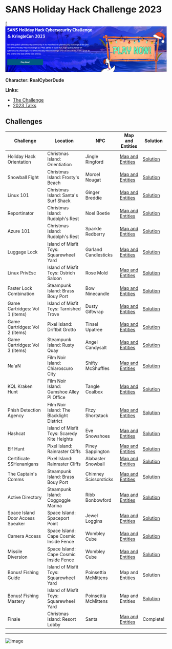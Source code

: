 # SANS Holiday Hack Challenge 2023

[![image](./img/sans-banner.png)

**Character: RealCyberDude**

**Links:**

- [The Challenge](https://www.sans.org/mlp/holiday-hack-challenge-2023/)
- [2023 Talks](https://www.youtube.com/playlist?list=PLjLd1hNA7YVyk7rsw8xsSTJtAr0l2RPm8)


## Challenges
| Challenge | Location | NPC | Map and Entities | Solution |
| --- | --- | --- | --- | --- |
| Holiday Hack Orientation | Christmas Island: Orientiation | Jingle Ringford | [Map and Entities](/maps/staging.md) | [Solution](/objectives/orientation.md) |
| Snowball Fight | Christmas Island: Frosty's Beach | Morcel Nougat | [Map and Entities](/maps/ci-frostysbeach.md) | [Solution](/objectives/snowball-fight.md) |
| Linux 101 | Christmas Island: Santa's Surf Shack | Ginger Breddie | [Map and Entities](/maps/ci-santassurfshack.md) | [Solution](/objectives/linux-101.md) |
| Reportinator | Christmas Island: Rudolph's Rest | Noel Boetie | [Map and Entities](/maps/ci-rudolphsrest.md) | [Solution](/objectives/reportinator.md) |
| Azure 101 | Christmas Island: Rudolph's Rest | Sparkle Redberry | [Map and Entities](/maps/ci-rudolphsrest.md) | [Solution](/objectives/azure-101.md) |
| Luggage Lock | Island of Misfit Toys: Squarewheel Yard | Garland Candlesticks | [Map and Entities](/maps/imt-squarewheelyard.md) | [Solution](/objectives/luggage-lock.md) |
| Linux PrivEsc | Island of Misfit Toys: Ostrich Saloon | Rose Mold | [Map and Entities](/maps/imt-ostrichsaloon.md) | [Solution](/objectives/linux-privesc.md) |
| Faster Lock Combination | Steampunk Island: Brass Bouy Port | Bow Ninecandle | [Map and Entities](/maps/spi-brassbouyport.md) | [Solution](/objectives/faster-lock-combination.md) |
| Game Cartridges: Vol 1 (items) | Island of Misfit Toys: Tarnished Trove | Dusty Giftwrap | [Map and Entities](/maps/imt-tarnishedtrove.md) | [Solution](/objectives/game-cartridges-vol1.md) |
| Game Cartridges: Vol 2 (items) | Pixel Island: Driftbit Grotto | Tinsel Upatree | [Map and Entities](/maps/pi-driftbitgrotto.md) | [Solution](/objectives/game-cartridges-vol2.md) |
| Game Cartridges: Vol 3 (items) | Steampunk Island: Rusty Quay | Angel Candysalt | [Map and Entities](/maps/spi-rustyquay.md) | [Solution](/objectives/game-cartridges-vol3.md) |
| Na'aN | Film Noir Island: Chiaroscuro City | Shifty McShuffles | [Map and Entities](/maps/fni-chiaroscurocity.md) | [Solution](/objectives/naan.md) |
| KQL Kraken Hunt | Film Noir Island: Gumshoe Alley PI Office | Tangle Coalbox | [Map and Entities](/maps/fni-gumshoealleypioffice.md) | [Solution](/objectives/kql-kraken-hunt.md) |
| Phish Detection Agency | Film Noir Island: The Blacklight District | Fitzy Shortstack | [Map and Entities](/maps/fni-theblacklightdistrict.md) | [Solution](/objectives/phish-detection-agency.md) |
| Hashcat | Island of Misfit Toys: Scaredy Kite Heights | Eve Snowshoes | [Map and Entities](/maps/imt-scaredykiteheights.md) | [Solution](/objectives/hashcat.md) |
| Elf Hunt | Pixel Island: Rainraster Cliffs | Piney Sappington | [Map and Entities](/maps/pi-rainrastercliffs.md) | [Solution](/objectives/elf-hunt.md) |
| Certificate SSHenanigans | Pixel Island: Rainraster Cliffs | Alabaster Snowball | [Map and Entities](/maps/pi-rainrastercliffs.md) | [Solution](/objectives/certificate-sshenanigans.md) |
| The Captain's Comms | Steampunk Island: Brass Bouy Port | Chimney Scissorsticks | [Map and Entities](/maps/spi-brassbouyport.md) | [Solution](/objectives/captains-coms.md) |
| Active Directory | Steampunk Island: Coggoggle Marina | Ribb Bonbowford | [Map and Entities](/maps/spi-coggogglemarina.md) | [Solution](/objectives/active-directory.md) |
| Space Island Door Access Speaker | Space Island: Spaceport Point | Jewel Loggins | [Map and Entities](/maps/si-spaceportpoint.md) | [Solution](/objectives/door-access-speaker.md) |
| Camera Access | Space Island: Cape Cosmic Inside Fence | Wombley Cube | [Map and Entities](/maps/si-capecosmic_inside.md) | [Solution](/objectives/camera-access.md) |
| Missile Diversion | Space Island: Cape Cosmic Inside Fence | Wombley Cube | [Map and Entities](/maps/si-capecosmic_inside.md) | [Solution](/objectives/missile-diversion.md) |
| Bonus! Fishing Guide | Island of Misfit Toys: Squarewheel Yard | Poinsettia McMittens | Map and Entities | Solution |
| Bonus! Fishing Mastery | Island of Misfit Toys: Squarewheel Yard | Poinsettia McMittens | Map and Entities | [Solution](/objectives/bonus-fishing-mastery.md) |
| Finale | Christmas Island: Resort Lobby | Santa | [Map and Entities](/maps/ci-sandcastle_lobby_finale.md) | Complete! |

---

![image](./img/finale.png)

